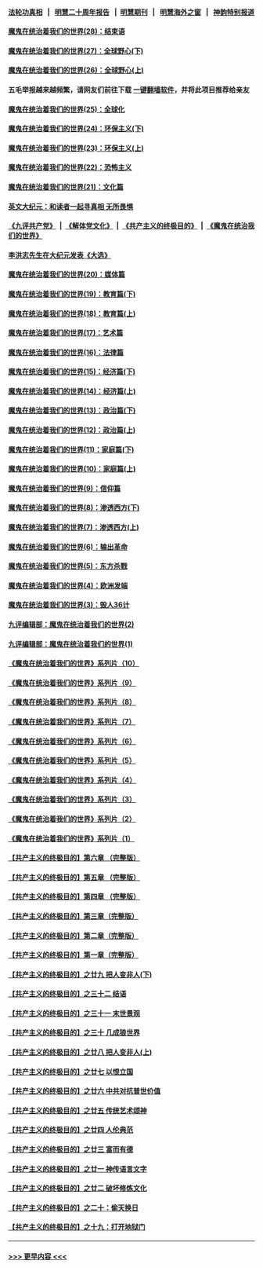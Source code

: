 #### [法轮功真相](https://github.com/gfw-breaker/truth/blob/master/README.md?t=0) &nbsp;&nbsp;|&nbsp;&nbsp; [明慧二十周年报告](https://github.com/gfw-breaker/mh-reports/blob/master/README.md?t=0) &nbsp;&nbsp;|&nbsp;&nbsp;[明慧期刊](https://github.com/gfw-breaker/mh-qikan) &nbsp;&nbsp;|&nbsp;&nbsp; [明慧海外之窗](https://github.com/gfw-breaker/mh-news/blob/master/README.md?t=0) &nbsp;&nbsp;|&nbsp;&nbsp; [神韵特别报道](https://github.com/gfw-breaker/mh-news/blob/master/shenyun.md?t=0)
#### [魔鬼在统治着我们的世界(28)：结束语](../pages/nsc422/n10936246.md?t=06100701) 
#### [魔鬼在统治着我们的世界(27)：全球野心(下)](../pages/nsc422/n10928319.md?t=06100701) 
#### [魔鬼在统治着我们的世界(26)：全球野心(上)](../pages/nsc422/n10900318.md?t=06100701) 
#### 五毛举报越来越频繁，请网友们前往下载 [一键翻墙软件](https://github.com/gfw-breaker/ssr-accounts)，并将此项目推荐给亲友
#### [魔鬼在统治着我们的世界(25)：全球化](../pages/nsc422/n10788205.md?t=06100701) 
#### [魔鬼在统治着我们的世界(24)：环保主义(下)](../pages/nsc422/n10695307.md?t=06100701) 
#### [魔鬼在统治着我们的世界(23)：环保主义(上)](../pages/nsc422/n10688613.md?t=06100701) 
#### [魔鬼在统治着我们的世界(22)：恐怖主义](../pages/nsc422/n10614727.md?t=06100701) 
#### [魔鬼在统治着我们的世界(21)：文化篇](../pages/nsc422/n10597706.md?t=06100701) 
#### [英文大纪元：和读者一起寻真相 无所畏惧](../pages/nsc422/n12542027.md?t=06100701) 
#### [《九评共产党》](https://github.com/begood0513/9ping.md/blob/master/README.md) &nbsp;|&nbsp; [《解体党文化》](../../../../jtdwh.md/blob/master/README.md)  &nbsp;|&nbsp; [《共产主义的终极目的》](../../../../gczydzjmd.md/blob/master/README.md) &nbsp;|&nbsp; [《魔鬼在统治我们的世界》](../../../../mgztzwmdsj.md/blob/master/README.md) 
#### [李洪志先生在大纪元发表《大选》](../pages/nsc422/n12534746.md?t=06100701) 
#### [魔鬼在统治着我们的世界(20)：媒体篇](../pages/nsc422/n10586579.md?t=06100701) 
#### [魔鬼在统治着我们的世界(19)：教育篇(下)](../pages/nsc422/n10564808.md?t=06100701) 
#### [魔鬼在统治着我们的世界(18)：教育篇(上)](../pages/nsc422/n10526970.md?t=06100701) 
#### [魔鬼在统治着我们的世界(17)：艺术篇](../pages/nsc422/n10499093.md?t=06100701) 
#### [魔鬼在统治着我们的世界(16)：法律篇](../pages/nsc422/n10485969.md?t=06100701) 
#### [魔鬼在统治着我们的世界(15)：经济篇(下)](../pages/nsc422/n10469975.md?t=06100701) 
#### [魔鬼在统治着我们的世界(14)：经济篇(上)](../pages/nsc422/n10457370.md?t=06100701) 
#### [魔鬼在统治着我们的世界(13)：政治篇(下)](../pages/nsc422/n10448270.md?t=06100701) 
#### [魔鬼在统治着我们的世界(12)：政治篇(上)](../pages/nsc422/n10444576.md?t=06100701) 
#### [魔鬼在统治着我们的世界(11)：家庭篇(下)](../pages/nsc422/n10440961.md?t=06100701) 
#### [魔鬼在统治着我们的世界(10)：家庭篇(上)](../pages/nsc422/n10435448.md?t=06100701) 
#### [魔鬼在统治着我们的世界(9)：信仰篇](../pages/nsc422/n10432159.md?t=06100701) 
#### [魔鬼在统治着我们的世界(8)：渗透西方(下)](../pages/nsc422/n10429603.md?t=06100701) 
#### [魔鬼在统治着我们的世界(7)：渗透西方(上)](../pages/nsc422/n10426013.md?t=06100701) 
#### [魔鬼在统治着我们的世界(6)：输出革命](../pages/nsc422/n10421536.md?t=06100701) 
#### [魔鬼在统治着我们的世界(5)：东方杀戮](../pages/nsc422/n10417707.md?t=06100701) 
#### [魔鬼在统治着我们的世界(4)：欧洲发端](../pages/nsc422/n10414890.md?t=06100701) 
#### [魔鬼在统治着我们的世界(3)：毁人36计](../pages/nsc422/n10411583.md?t=06100701) 
#### [九评编辑部：魔鬼在统治着我们的世界(2)](../pages/nsc422/n10410036.md?t=06100701) 
#### [九评编辑部：魔鬼在统治着我们的世界(1)](../pages/nsc422/n10406825.md?t=06100701) 
#### [《魔鬼在统治着我们的世界》系列片（10）](../pages/nsc422/n12292670.md?t=06100701) 
#### [《魔鬼在统治着我们的世界》系列片（9）](../pages/nsc422/n12290859.md?t=06100701) 
#### [《魔鬼在统治着我们的世界》系列片（8）](../pages/nsc422/n12287445.md?t=06100701) 
#### [《魔鬼在统治着我们的世界》系列片（7）](../pages/nsc422/n12283425.md?t=06100701) 
#### [《魔鬼在统治着我们的世界》系列片（6）](../pages/nsc422/n12282314.md?t=06100701) 
#### [《魔鬼在统治着我们的世界》系列片（5）](../pages/nsc422/n12281419.md?t=06100701) 
#### [《魔鬼在统治着我们的世界》系列片（4）](../pages/nsc422/n12274024.md?t=06100701) 
#### [《魔鬼在统治着我们的世界》系列片（3）](../pages/nsc422/n12271322.md?t=06100701) 
#### [《魔鬼在统治着我们的世界》系列片（2）](../pages/nsc422/n12269049.md?t=06100701) 
#### [《魔鬼在统治着我们的世界》系列片（1）](../pages/nsc422/n12267575.md?t=06100701) 
#### [【共产主义的终极目的】第六章 （完整版）](../pages/nsc422/n11428913.md?t=06100701) 
#### [【共产主义的终极目的】第五章 （完整版）](../pages/nsc422/n11428912.md?t=06100701) 
#### [【共产主义的终极目的】第四章 （完整版）](../pages/nsc422/n11428907.md?t=06100701) 
#### [【共产主义的终极目的】第三章（完整版）](../pages/nsc422/n11428848.md?t=06100701) 
#### [【共产主义的终极目的】第二章（完整版）](../pages/nsc422/n11428831.md?t=06100701) 
#### [【共产主义的终极目的】第一章（完整版）](../pages/nsc422/n11417651.md?t=06100701) 
#### [【共产主义的终极目的】之廿九 把人变非人(下)](../pages/nsc422/n11344140.md?t=06100701) 
#### [【共产主义的终极目的】之三十二 结语](../pages/nsc422/n11360535.md?t=06100701) 
#### [【共产主义的终极目的】之三十一 末世景观](../pages/nsc422/n11351129.md?t=06100701) 
#### [【共产主义的终极目的】之三十 几成狼世界](../pages/nsc422/n11348280.md?t=06100701) 
#### [【共产主义的终极目的】之廿八 把人变非人(上)](../pages/nsc422/n11340492.md?t=06100701) 
#### [【共产主义的终极目的】之廿七 以恨立国](../pages/nsc422/n11336944.md?t=06100701) 
#### [【共产主义的终极目的】之廿六 中共对抗普世价值](../pages/nsc422/n11324785.md?t=06100701) 
#### [【共产主义的终极目的】之廿五 传统艺术颂神](../pages/nsc422/n11296396.md?t=06100701) 
#### [【共产主义的终极目的】之廿四 人伦典范](../pages/nsc422/n11296397.md?t=06100701) 
#### [【共产主义的终极目的】之廿三 富而有德](../pages/nsc422/n11283598.md?t=06100701) 
#### [【共产主义的终极目的】之廿一 神传语言文字](../pages/nsc422/n11263265.md?t=06100701) 
#### [【共产主义的终极目的】之廿二 破坏修炼文化](../pages/nsc422/n11245728.md?t=06100701) 
#### [【共产主义的终极目的】之二十：偷天换日](../pages/nsc422/n11238846.md?t=06100701) 
#### [【共产主义的终极目的】之十九：打开地狱门](../pages/nsc422/n11206376.md?t=06100701) 

----
#### [ >>> 更早内容 <<< ](../indexes/nsc422-earlier.md)
